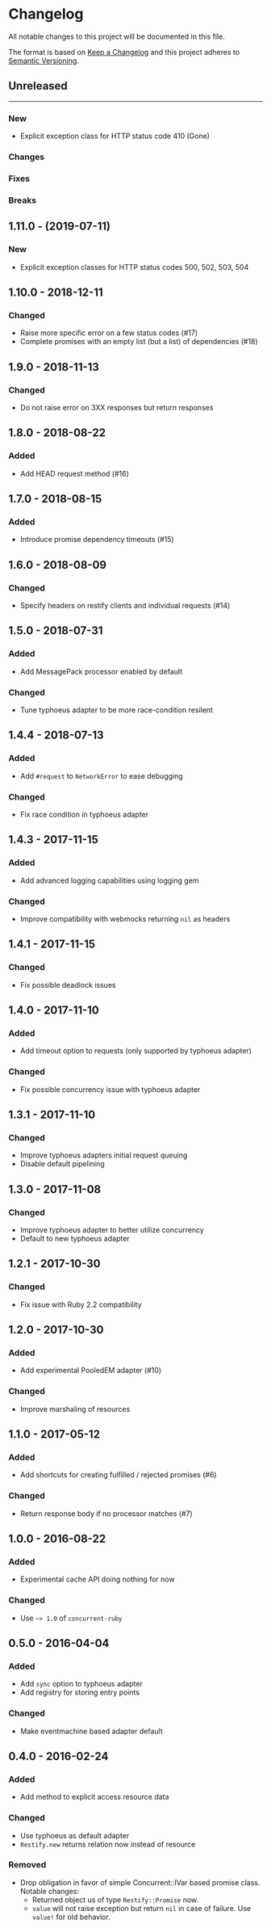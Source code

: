 # Changelog
All notable changes to this project will be documented in this file.

The format is based on [Keep a Changelog](http://keepachangelog.com/en/1.0.0/)
and this project adheres to [Semantic Versioning](http://semver.org/spec/v2.0.0.html).


## Unreleased
---

### New
* Explicit exception class for HTTP status code 410 (Gone)

### Changes

### Fixes

### Breaks


## 1.11.0 - (2019-07-11)
### New
* Explicit exception classes for HTTP status codes 500, 502, 503, 504

## 1.10.0 - 2018-12-11
### Changed
- Raise more specific error on a few status codes (#17)
- Complete promises with an empty list (but a list) of dependencies (#18)

## 1.9.0 - 2018-11-13
### Changed
- Do not raise error on 3XX responses but return responses

## 1.8.0 - 2018-08-22
### Added
- Add HEAD request method (#16)

## 1.7.0 - 2018-08-15
### Added
- Introduce promise dependency timeouts (#15)

## 1.6.0 - 2018-08-09
### Changed
- Specify headers on restify clients and individual requests (#14)

## 1.5.0 - 2018-07-31
### Added
- Add MessagePack processor enabled by default

### Changed
- Tune typhoeus adapter to be more race-condition resilent

## 1.4.4 - 2018-07-13
### Added
- Add `#request` to `NetworkError` to ease debugging

### Changed
- Fix race condition in typhoeus adapter

## 1.4.3 - 2017-11-15
### Added
- Add advanced logging capabilities using logging gem

### Changed
- Improve compatibility with webmocks returning `nil` as headers

## 1.4.1 - 2017-11-15
### Changed
- Fix possible deadlock issues

## 1.4.0 - 2017-11-10
### Added
- Add timeout option to requests (only supported by typhoeus adapter)

### Changed
- Fix possible concurrency issue with typhoeus adapter

## 1.3.1 - 2017-11-10
### Changed
- Improve typhoeus adapters initial request queuing
- Disable default pipelining

## 1.3.0 - 2017-11-08
### Changed
- Improve typhoeus adapter to better utilize concurrency
- Default to new typhoeus adapter

## 1.2.1 - 2017-10-30
### Changed
- Fix issue with Ruby 2.2 compatibility

## 1.2.0 - 2017-10-30
### Added
- Add experimental PooledEM adapter (#10)

### Changed
- Improve marshaling of resources

## 1.1.0 - 2017-05-12
### Added
- Add shortcuts for creating fulfilled / rejected promises (#6)

### Changed
- Return response body if no processor matches (#7)

## 1.0.0 - 2016-08-22
### Added
- Experimental cache API doing nothing for now

### Changed
- Use `~> 1.0` of `concurrent-ruby`

## 0.5.0 - 2016-04-04
### Added
- Add `sync` option to typhoeus adapter
- Add registry for storing entry points

### Changed
- Make eventmachine based adapter default

## 0.4.0 - 2016-02-24
### Added
- Add method to explicit access resource data

### Changed
- Use typhoeus as default adapter
- `Restify.new` returns relation now instead of resource

### Removed
- Drop obligation in favor of simple Concurrent::IVar based promise class.
  Notable changes:
  - Returned object us of type `Restify::Promise` now.
  - `value` will not raise exception but return `nil` in case of failure. Use `value!` for old behavior.
